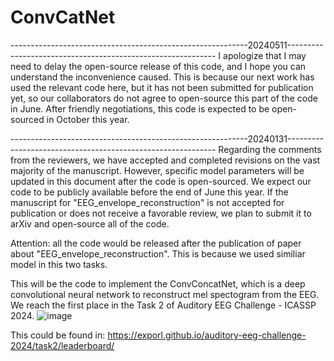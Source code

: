 # ConvCatNet
-----------------------------------------------------------20240511------------------------------------------------------------
I apologize that I may need to delay the open-source release of this code, and I hope you can understand the inconvenience caused. This is because our next work has used the relevant code here, but it has not been submitted for publication yet, so our collaborators do not agree to open-source this part of the code in June. After friendly negotiations, this code is expected to be open-sourced in October this year.


-----------------------------------------------------------20240131------------------------------------------------------------
Regarding the comments from the reviewers, we have accepted and completed revisions on the vast majority of the manuscript. However, specific model parameters will be updated in this document after the code is open-sourced. We expect our code to be publicly available before the end of June this year. If the manuscript for "EEG_envelope_reconstruction" is not accepted for publication or does not receive a favorable review, we plan to submit it to arXiv and open-source all of the code.




Attention: all the code would be released after the publication of paper about "EEG_envelope_reconstruction".
This is because we used similiar model in this two tasks.

This will be the code to implement the ConvConcatNet, which is a deep convolutional neural network to reconstruct mel spectogram from the EEG. We reach the first place in the Task 2 of Auditory EEG Challenge - ICASSP 2024.
![image](https://github.com/xuxiran/ConvCatNet/assets/48015859/cfb01f14-1840-45a7-a5db-f7c333ba3341)

This could be found in:
https://exporl.github.io/auditory-eeg-challenge-2024/task2/leaderboard/



